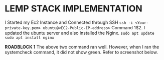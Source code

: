 # LEMP STACK IMPLEMENTATION
I Started my Ec2 Instance and Connected through SSH `ssh -i <Your-private-key.pem> ubuntu@<EC2-Public-IP-address>`
Command 1$2. I updated the ubuntu server and also installed the Nginx.
`sudo apt update`
`sudo apt install nginx`

**ROADBLOCK 1**
The above two command ran well. However, when I ran the systemcheck command, it did not show green. Refer to screenshot below.

